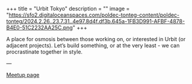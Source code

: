 +++
title = "Urbit Tokyo"
description = ""
image = "https://sfo2.digitaloceanspaces.com/poldec-tonteg-content/poldec-tonteg/2024.2.26..23.7.31..4e97.8d4f.df3b.645a-1FB3D991-AFBF-4878-B4E0-51C2232AA25C.png"
+++

A place for osmosis between those working on, or interested in Urbit (or adjacent projects). Let’s build something, or at the very least - we can procrastinate together in style.

––

[Meetup page](https://www.meetup.com/urbit-tokyo/)

